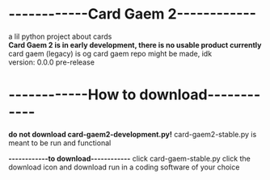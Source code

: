 # ------------Card Gaem 2------------
a lil python project about cards\
**Card Gaem 2 is in early development, there is no usable product currently**\
card gaem (legacy) is og card gaem repo might be made, idk\
version: 0.0.0 pre-release
# ------------How to download------------
**do not download card-gaem2-development.py!**
card-gaem2-stable.py is meant to be run and functional

**------------to download------------**
click card-gaem-stable.py
click the download icon and download
run in a coding software of your choice
